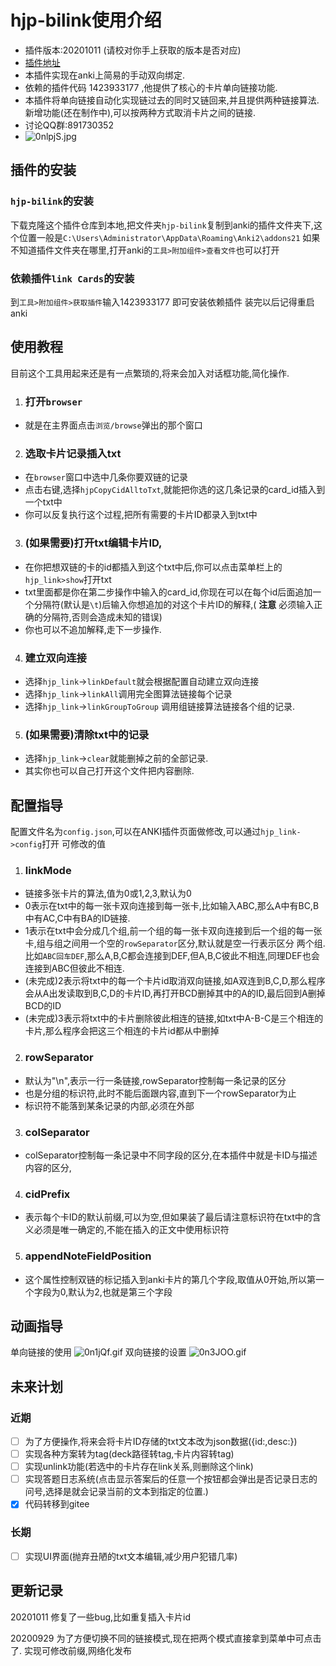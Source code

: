 # hjp-bilink使用介绍
- 插件版本:20201011 (请校对你手上获取的版本是否对应)
- [插件地址](https://gitee.com/huangjipan/hjp-bilink)
- 本插件实现在anki上简易的手动双向绑定.
- 依赖的插件代码 1423933177 ,他提供了核心的卡片单向链接功能.
- 本插件将单向链接自动化实现链过去的同时又链回来,并且提供两种链接算法.新增功能(还在制作中),可以按两种方式取消卡片之间的链接.
- 讨论QQ群:891730352
- ![0nlpjS.jpg](https://s1.ax1x.com/2020/09/30/0nlpjS.jpg)
## 插件的安装
### `hjp-bilink`的安装
下载克隆这个插件仓库到本地,把文件夹`hjp-bilink`复制到anki的插件文件夹下,这个位置一般是`C:\Users\Administrator\AppData\Roaming\Anki2\addons21`
如果不知道插件文件夹在哪里,打开anki的`工具>附加组件>查看文件`也可以打开
### 依赖插件`link Cards`的安装
到`工具>附加组件>获取插件`输入1423933177  即可安装依赖插件
装完以后记得重启anki
## 使用教程
目前这个工具用起来还是有一点繁琐的,将来会加入对话框功能,简化操作.
1. ### 打开`browser`
- 就是在主界面点击`浏览/browse`弹出的那个窗口
2. ### 选取卡片记录插入txt
- 在`browser`窗口中选中几条你要双链的记录
- 点击右键,选择`hjpCopyCidAlltoTxt`,就能把你选的这几条记录的card_id插入到一个txt中
- 你可以反复执行这个过程,把所有需要的卡片ID都录入到txt中
3. ### (如果需要)打开txt编辑卡片ID,
- 在你把想双链的卡的id都插入到这个txt中后,你可以点击菜单栏上的`hjp_link>show`打开txt
- txt里面都是你在第二步操作中输入的card_id,你现在可以在每个id后面追加一个分隔符(默认是`\t`)后输入你想追加的对这个卡片ID的解释,( **注意** 必须输入正确的分隔符,否则会造成未知的错误)
- 你也可以不追加解释,走下一步操作.
4. ### 建立双向连接
- 选择`hjp_link`->`linkDefault`就会根据配置自动建立双向连接
- 选择`hjp_link`->`linkAll`调用完全图算法链接每个记录
- 选择`hjp_link`->`linkGroupToGroup` 调用组链接算法链接各个组的记录.
5. ### (如果需要)清除txt中的记录
- 选择`hjp_link`->`clear`就能删掉之前的全部记录.
- 其实你也可以自己打开这个文件把内容删除.

## 配置指导
配置文件名为`config.json`,可以在ANKI插件页面做修改,可以通过`hjp_link->config`打开
可修改的值
1. ### linkMode
- 链接多张卡片的算法,值为0或1,2,3,默认为0
- 0表示在txt中的每一张卡双向连接到每一张卡,比如输入ABC,那么A中有BC,B中有AC,C中有BA的ID链接.
- 1表示在txt中会分成几个组,前一个组的每一张卡双向连接到后一个组的每一张卡,组与组之间用一个空的`rowSeparator`区分,默认就是空一行表示区分
两个组.比如`ABC回车DEF`,那么A,B,C都会连接到DEF,但A,B,C彼此不相连,同理DEF也会连接到ABC但彼此不相连.
- (未完成)2表示将txt中的每一个卡片id取消双向链接,如A双连到B,C,D,那么程序会从A出发读取到B,C,D的卡片ID,再打开BCD删掉其中的A的ID,最后回到A删掉BCD的ID
- (未完成)3表示将txt中的卡片删除彼此相连的链接,如txt中A-B-C是三个相连的卡片,那么程序会把这三个相连的卡片id都从中删掉
2. ### rowSeparator
- 默认为"\n",表示一行一条链接,rowSeparator控制每一条记录的区分
- 也是分组的标识符,此时不能后面跟内容,直到下一个rowSeparator为止
- 标识符不能落到某条记录的内部,必须在外部
3. ### colSeparator
- colSeparator控制每一条记录中不同字段的区分,在本插件中就是卡ID与描述内容的区分,
4. ### cidPrefix
- 表示每个卡ID的默认前缀,可以为空,但如果装了最后请注意标识符在txt中的含义必须是唯一确定的,不能在插入的正文中使用标识符
5. ### appendNoteFieldPosition
- 这个属性控制双链的标记插入到anki卡片的第几个字段,取值从0开始,所以第一个字段为0,默认为2,也就是第三个字段
## 动画指导
单向链接的使用
![0n1jQf.gif](https://s1.ax1x.com/2020/09/30/0n1jQf.gif)
双向链接的设置
![0n3JOO.gif](https://s1.ax1x.com/2020/09/30/0n3JOO.gif)

## 未来计划
### 近期
- [ ] 为了方便操作,将来会将卡片ID存储的txt文本改为json数据({id:,desc:})
- [ ] 实现各种方案转为tag(deck路径转tag,卡片内容转tag)
- [ ] 实现unlink功能(若选中的卡片存在link关系,则删除这个link)
- [ ] 实现答题日志系统(点击显示答案后的任意一个按钮都会弹出是否记录日志的问号,选择是就会记录当前的文本到指定的位置.)
- [x] 代码转移到gitee
### 长期
- [ ] 实现UI界面(抛弃丑陋的txt文本编辑,减少用户犯错几率)

## 更新记录
20201011
修复了一些bug,比如重复插入卡片id

20200929
为了方便切换不同的链接模式,现在把两个模式直接拿到菜单中可点击了.
实现可修改前缀,网络化发布
